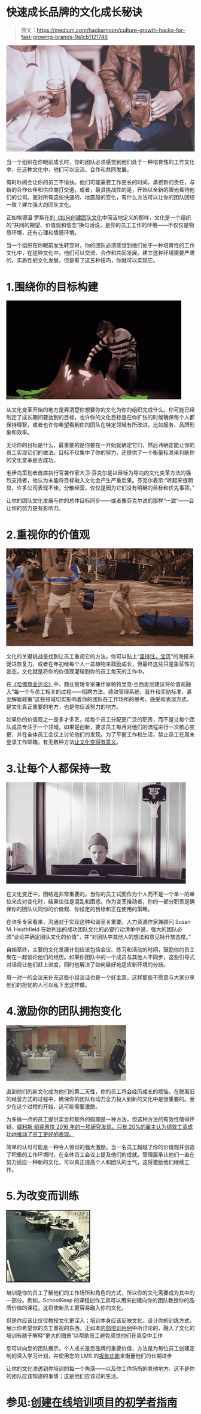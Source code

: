 # 快速成长品牌的文化成长秘诀

> 原文：<https://medium.com/hackernoon/culture-growth-hacks-for-fast-growing-brands-9a1cb1121746>

![](img/97c5ff3b11ba053eb38a71f2c441a1ae.png)

当一个组织在你眼前成长时，你的团队必须感觉到他们处于一种培育性的工作文化中，在这种文化中，他们可以交流、合作和共同发展。

有时吵闹会让你的员工不愉快。他们可能需要工作更长的时间，承担新的责任，与新的合作伙伴和供应商打交道，或者，最具挑战性的是，开始以全新的眼光看待他们的公司。面对所有这些快速的、地震般的变化，有什么方法可以让你的团队团结一致？建立强大的团队文化。

正如埃德温·罗斯在[的《如何创建团队文化](https://books.google.com/books?id=poLnv0Sp4YwC&pg=PP3&lpg=PP3&dq=How+To+Create+A+Team+Culture+edwin+rose&source=bl&ots=zbJ_7Fgrh9&sig=Nucui7hkR4GrZmlndSCbg7Hqs6E&hl=en&sa=X&ved=0ahUKEwi17MuPyubRAhVJllQKHXfQBrYQ6AEIGjAA#v=onepage&q=How%20To%20Create%20A%20Team%20Culture%20edwin%20rose&f=false)中简洁地定义的那样，文化是一个组织的“共同的期望、价值观和信念”换句话说，是你的员工工作的环境——不仅仅是物质环境，还有心理和情感环境。

当一个组织在你眼前发生转变时，你的团队必须感觉到他们处于一种培育性的工作文化中，在这种文化中，他们可以交流、合作和共同发展。建立这种环境需要严肃的、实质性的文化发展，但是有了这五种技巧，你就可以实现它。

# 1.围绕你的目标构建

![](img/aa7a027e03a126e8ad90dbec562ed62b.png)

从文化变革开始的地方是弄清楚你想要你的文化为你的组织完成什么。你可能已经制定了成长期间要达到的目标。也许你的文化目标是在你扩张的时候确保每个人都保持理智，或者也许你希望看到你的团队在特定领域有所改进，比如服务、品牌形象和效率。

无论你的目标是什么，最重要的是你要在一开始就确定它们，然后*再*确定能让你的员工实现它们的做法。目标不仅集中了你的努力，还提供了一个衡量标准来判断你的文化变革是否成功。

毛伊岛策划者首席执行官兼作家大卫·芬克尔是以目标为导向的文化变革方法的强烈支持者，他认为未能将目标融入文化会产生严重后果。芬克尔表示:“听起来很明显，许多公司表现不佳，分散经营，仅仅是因为它们没有明确的目标和优先事项。”

让你的团队文化发展与你的总体目标同步——或者像芬克尔说的那样“一致”——会让你的努力更有影响力。

# 2.重视你的价值观

![](img/1b96b1244ef8422efc21b42eb70b9066.png)

文化的关键挑战是找到让员工重视它的方法。你可以贴上“[坚持住，宝贝](https://en.wikipedia.org/wiki/Hang_in_there,_Baby)”的海报来促进恢复力，或者在年初给每个人一盆植物来鼓励成长，但最终这些只是象征性的姿态。文化就是将你的价值观灌输到你的员工每天的工作中。

在[《哈佛商业评论》](https://hbr.org/2002/07/make-your-values-mean-something)中，商业管理专家兼作家帕特里克·兰西奥尼建议将价值观融入“每一个与员工相关的过程——招聘方法、绩效管理系统、晋升和奖励标准，甚至解雇政策”这些领域切实影响着你的团队在工作场所的思考、感受和表现方式，是文化真正重要的地方，也是你应该努力的地方。

如果你的价值观之一是多才多艺，给每个员工分配更广泛的职责，而不是让每个团队成员专注于一个领域。如果是创新，要求员工每月对他们的流程进行一次核心变更，并在全体员工会议上讨论他们的发现。为了平衡工作和生活，禁止员工在周末登录工作邮箱。有无数种方法[让文化变得有意义](https://www.schoolkeep.com/blog/5-corporate-perks-todays-workforce-truly-cares-about)。

# 3.让每个人都保持一致

![](img/2bd7f830d474bd62e1454af9b5395214.png)

在文化变迁中，团结是非常重要的。当你的员工试图作为个人而不是一个单一的单位来应对变化时，结果往往是混乱和困惑。作为变革推动者，你的一部分职责是确保你的团队认同你的价值观、你设定的目标和正在使用的策略。

在许多专家看来，沟通对于实现这种和谐至关重要。人力资源作家兼顾问 Susan M. Heathfield 在她列出的成功团队文化的必要行动清单中说，强大的团队必须“谈论并确定团队文化的价值”，并“对团队中其他人的想法和意见持开放态度。”

自始至终，主要的文化发展计划应该包括会议、练习和活动的时间，鼓励你的员工聚在一起谈论他们的经历。如果你团队中的一个成员与其他人不同步，这些引导式对话将让他们赶上进度，同时也解决了如何最好地适应新环境的分歧。

用一对一的会议来补充这些小组谈话也是一个好主意，这样那些不愿意与大家分享他们的担忧的人可以私下里这样做。

# 4.激励你的团队拥抱变化

![](img/922a16dd5d943ca7cc29788945a42112.png)

直到他们的新文化成为他们的第二天性，你的员工将会经历成长的烦恼。在脱离旧的经营方式的过程中，确保你的团队有动力全力投入到新的文化中是很重要的。至少在这个过程的开始，这可能需要激励。

为多做一点的员工提供奖金和额外的假期是一种方法，但这种方法的有效性值得怀疑。[威利斯·韬睿惠悦 2016 年的一项研究发现，只有 20%的雇主认为绩效工资成功地推动了员工更好的表现。](https://www.willistowerswatson.com/en/insights/2016/02/pay-for-performance-time-to-challenge-conventional-thinking?utm_source=email&amp%3butm_medium=C)

简单的认可可能是一种令人惊讶的强大激励。当一名员工超越了你的价值观并创造了积极的工作环境时，在全体员工会议上提及他们的成就。管理层承认他们一直在努力适应一种新的文化，可以真正提高个人和团队的士气，这将激励他们继续工作。

# 5.为改变而训练

![](img/59439addb08919f81d1ad7b7c95477ad.png)

培训是你的员工了解他们的工作场所和角色的方式，所以你的文化需要成为其中的一部分。例如，SchoolKeep 的课程创作工具可以用来创建向你的团队教授你的品牌价值的课程，这将使新员工更容易融入你的文化。

但是你应该比仅仅教授文化更深入；培训本身应该反映文化。设计你的训练方式，展示你希望你的员工重视的东西。正如本[内部培训用例](https://www.schoolkeep.com/blog/the-complete-guide-employee-onboarding)中所讨论的，融入了文化的培训有助于解释“更大的图景”以帮助员工避免感觉他们在真空中工作

您可以向您的团队展示，个人成长是您品牌的重要价值，方法是为每位员工创建定制的深入学习计划，并使用您的 LMS 的[报告功能](https://www.schoolkeep.com/product#reporting)来衡量他们的长期进步

让你的文化渗透到你培训的每一个角落——以及你工作场所的其他地方。这不是你的团队应该知道的事情；这是他们应该过的生活。

# 参见:[创建在线培训项目的初学者指南](https://www.schoolkeep.com/beginners-guide-to-online-training)